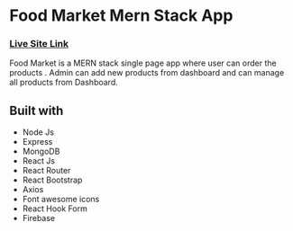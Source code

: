# Food Market Mern Stack App

### [Live Site Link](https://food-market-ccf50.web.app/)

Food Market is a MERN stack single page app where user can order the products . Admin can add new products from dashboard and can manage all products from Dashboard.

## Built with
* Node Js
* Express
* MongoDB
* React Js
* React Router
* React Bootstrap
* Axios
* Font awesome icons
* React Hook Form
* Firebase




